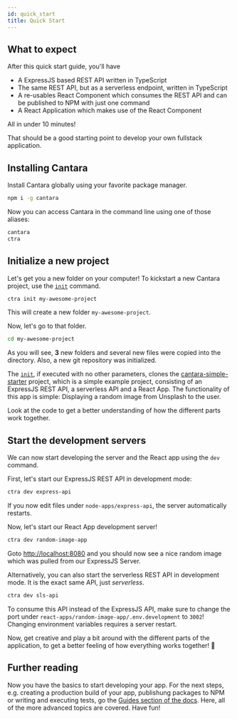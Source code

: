 ```yaml
---
id: quick_start
title: Quick Start
---
```


## What to expect

After this quick start guide, you'll have

- A ExpressJS based REST API written in TypeScript
- The same REST API, but as a serverless endpoint, written in TypeScript
- A re-usables React Component which consumes the REST API and can be published to NPM with just one command
- A React Application which makes use of the React Component

All in under 10 minutes!

That should be a good starting point to develop your own fullstack application.

## Installing Cantara

Install Cantara globally using your favorite package manager.

```bash
npm i -g cantara
```

Now you can access Cantara in the command line using one of those aliases:

```bash
cantara
ctra
```

## Initialize a new project

Let's get you a new folder on your computer!
To kickstart a new Cantara project, use the [`init`](commands/init) command.

```bash
ctra init my-awesome-project
```

This will create a new folder `my-awesome-project`.

Now, let's go to that folder.

```bash
cd my-awesome-project
```

As you will see, **3** new folders and several new files were copied into the directory. Also, a new git repository was initialized.

The [`init`](commands/init), if executed with no other parameters, clones the [cantara-simple-starter](https://github.com/CantaraJS/cantara-simple-starter) project, which is a simple example project, consisting of an ExpressJS REST API, a serverless API and a React App. The functionality of this app is simple: Displaying a random image from Unsplash to the user.

Look at the code to get a better understanding of how the different parts work together.

## Start the development servers

We can now start developing the server and the React app using the `dev` command.

First, let's start our ExpressJS REST API in development mode:

```bash
ctra dev express-api
```

If you now edit files under `node-apps/express-api`, the server automatically restarts.

Now, let's start our React App development server!

```bash
ctra dev random-image-app
```

Goto [http://localhost:8080](http://localhost:8080) and you should now see a nice random image which was pulled from our ExpressJS Server.

Alternatively, you can also start the serverless REST API in development mode. It is the exact same API, just _serverless_.

```bash
ctra dev sls-api
```

To consume this API instead of the ExpressJS API, make sure to change the port under `react-apps/random-image-app/.env.development` to `3002`! Changing environment variables requires a server restart.

Now, get creative and play a bit around with the different parts of the application, to get a better feeling of how everything works together! :crystal_ball:

## Further reading

Now you have the basics to start developing your app.
For the next steps, e.g. creating a production build of your app, publishung packages to NPM or writing and executing tests, go the [Guides section of the docs](guides_intro). Here, all of the more advanced topics are covered. Have fun!
